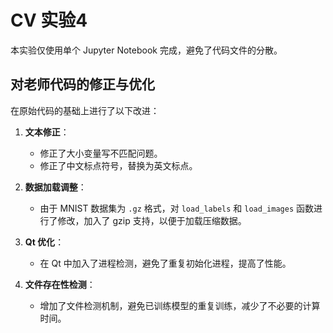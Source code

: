 # CV 实验4

本实验仅使用单个 Jupyter Notebook 完成，避免了代码文件的分散。

## 对老师代码的修正与优化

在原始代码的基础上进行了以下改进：

1. **文本修正**：
   - 修正了大小变量写不匹配问题。
   - 修正了中文标点符号，替换为英文标点。

2. **数据加载调整**：
   - 由于 MNIST 数据集为 `.gz` 格式，对 `load_labels` 和 `load_images` 函数进行了修改，加入了 gzip 支持，以便于加载压缩数据。

3. **Qt 优化**：
   - 在 Qt 中加入了进程检测，避免了重复初始化进程，提高了性能。

4. **文件存在性检测**：
   - 增加了文件检测机制，避免已训练模型的重复训练，减少了不必要的计算时间。

